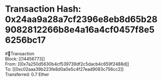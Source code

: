 
Transaction Hash: 0x24aa9a28a7cf2396e8eb8d65b289082812266b8e4a16a4cf0457f8e56256bc17
====================================================================================
  
#💸Transaction  
Block: [[14456773]]  
From: [[0x7a250d5630b4cf539739df2c5dacb4c659f2488d]]  
To: [[0xc02aaa39b223fe8d0a0e5c4f27ead9083c756cc2]]  
Transferred: 0.7 Ether